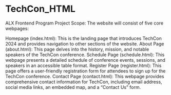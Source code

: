 # TechCon_HTML

ALX Frontend Program
Project Scope:
The website will consist of five core webpages:

Homepage (index.html): This is the landing page that introduces TechCon 2024 and provides navigation to other sections of the website.
About Page (about.html): This page delves into the history, mission, and notable speakers of the TechCon conference.
Schedule Page (schedule.html): This webpage presents a detailed schedule of conference events, sessions, and speakers in an accessible table format.
Register Page (register.html): This page offers a user-friendly registration form for attendees to sign up for the TechCon conference.
Contact Page (contact.html): This webpage provides comprehensive contact information for TechCon, including email address, social media links, an embedded map, and a “Contact Us” form.
